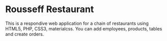 # Rousseff Restaurant

This is a respondive web application for a chain of restaurants using HTML5, PHP, CSS3, materialcss.
You can add employees, products, tables and create orders.
